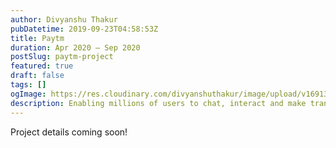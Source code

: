```yaml
---
author: Divyanshu Thakur
pubDatetime: 2019-09-23T04:58:53Z
title: Paytm
duration: Apr 2020 — Sep 2020
postSlug: paytm-project
featured: true
draft: false
tags: []
ogImage: https://res.cloudinary.com/divyanshuthakur/image/upload/v1691313759/paytm-cover_mntjpx.webp
description: Enabling millions of users to chat, interact and make transactions all in a single app.
---
```


Project details coming soon!